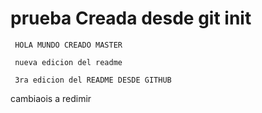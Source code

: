 # prueba  Creada desde git init

	 HOLA MUNDO CREADO MASTER 
 
	 nueva edicion del readme
	
	 3ra edicion del README DESDE GITHUB

cambiaois a redimir 

